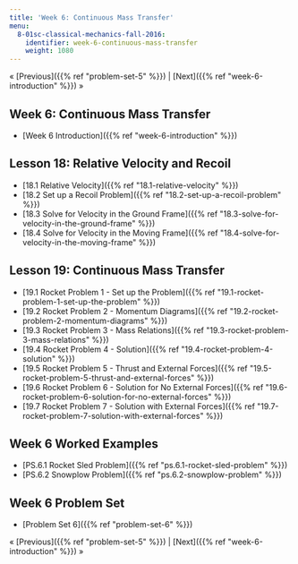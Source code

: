 ```yaml
---
title: 'Week 6: Continuous Mass Transfer'
menu:
  8-01sc-classical-mechanics-fall-2016:
    identifier: week-6-continuous-mass-transfer
    weight: 1080
---
```

« [Previous]({{% ref "problem-set-5" %}}) | [Next]({{% ref "week-6-introduction" %}}) »

Week 6: Continuous Mass Transfer
--------------------------------

*   [Week 6 Introduction]({{% ref "week-6-introduction" %}})

Lesson 18: Relative Velocity and Recoil
---------------------------------------

*   [18.1 Relative Velocity]({{% ref "18.1-relative-velocity" %}})
*   [18.2 Set up a Recoil Problem]({{% ref "18.2-set-up-a-recoil-problem" %}})
*   [18.3 Solve for Velocity in the Ground Frame]({{% ref "18.3-solve-for-velocity-in-the-ground-frame" %}})
*   [18.4 Solve for Velocity in the Moving Frame]({{% ref "18.4-solve-for-velocity-in-the-moving-frame" %}})

Lesson 19: Continuous Mass Transfer
-----------------------------------

*   [19.1 Rocket Problem 1 - Set up the Problem]({{% ref "19.1-rocket-problem-1-set-up-the-problem" %}})
*   [19.2 Rocket Problem 2 - Momentum Diagrams]({{% ref "19.2-rocket-problem-2-momentum-diagrams" %}})
*   [19.3 Rocket Problem 3 - Mass Relations]({{% ref "19.3-rocket-problem-3-mass-relations" %}})
*   [19.4 Rocket Problem 4 - Solution]({{% ref "19.4-rocket-problem-4-solution" %}})
*   [19.5 Rocket Problem 5 - Thrust and External Forces]({{% ref "19.5-rocket-problem-5-thrust-and-external-forces" %}})
*   [19.6 Rocket Problem 6 - Solution for No External Forces]({{% ref "19.6-rocket-problem-6-solution-for-no-external-forces" %}})
*   [19.7 Rocket Problem 7 - Solution with External Forces]({{% ref "19.7-rocket-problem-7-solution-with-external-forces" %}})

Week 6 Worked Examples
----------------------

*   [PS.6.1 Rocket Sled Problem]({{% ref "ps.6.1-rocket-sled-problem" %}})
*   [PS.6.2 Snowplow Problem]({{% ref "ps.6.2-snowplow-problem" %}})

Week 6 Problem Set
------------------

*   [Problem Set 6]({{% ref "problem-set-6" %}})

« [Previous]({{% ref "problem-set-5" %}}) | [Next]({{% ref "week-6-introduction" %}}) »